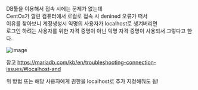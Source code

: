 DB툴을 이용해서 접속 시에는 문제가 없는데   
CentOs가 깔린 컴퓨터에서 로컬로 접속 시 denined 오류가 떠서   
이유를 찾아보니 계정생성시 익명의 사용자가 localhost로 생겨버리면   
로그인 하려는 사용자를 위한 자격 증명이 아닌 익명 자격 증명이 사용되서 그렇다고 한다.  

![image](https://github.com/2nho/personal-study/assets/97571604/cf45f4eb-a56e-424a-83ad-2f2725876d31)


참고 https://mariadb.com/kb/en/troubleshooting-connection-issues/#localhost-and


위 방법 또는 해당 사용자에게 권한을 localhost로 추가 지정해줘도 됨!
